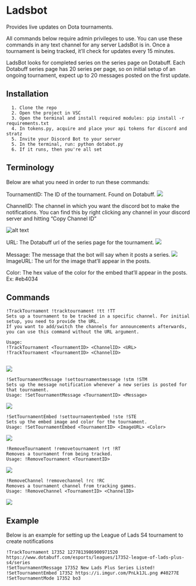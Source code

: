 
# Ladsbot

Provides live updates on Dota tournaments.

All commands below require admin privileges to use. 
You can use these commands in any text channel for any server LadsBot is in. 
Once a tournament is being tracked, it’ll check for updates every 15 minutes. 

LadsBot looks for completed series on the series page on Dotabuff. Each Dotabuff series page has 20 series per page, so on initial setup of an ongoing tournament, expect up to 20 messages posted on the first update. 








## Installation

```
  1. Clone the repo
  2. Open the project in VSC
  3. Open the terminal and install required modules: pip install -r requirements.txt
  4. In tokens.py, acquire and place your api tokens for discord and stratz
  5. Invite your Discord Bot to your server
  5. In the terminal, run: python dotabot.py
  6. If it runs, then you're all set
```
    
## Terminology

Below are what you need in order to run these commands:

TournamentID: The ID of the tournament. Found on Dotabuff.
![](https://i.imgur.com/3eK0qak.png)

ChannelID: The channel in which you want the discord bot to make the notifications. You can find this by right clicking any channel in your discord server and hitting “Copy Channel ID” 


![alt text](https://i.imgur.com/s9OPcGH.png)

URL: The Dotabuff url of the series page for the tournament.
![](https://imgur.com/ghpdHX0.png)


Message: The message that the bot will say when it posts a series. 
![](https://imgur.com/lQyHOcE.png)
ImageURL: The url for the image that’ll appear in the posts.

Color: The hex value of the color for the embed that’ll appear in the posts. Ex: #eb4034


## Commands

```
!TrackTournament !tracktournament !tt !TT
Sets up a tournament to be tracked in a specific channel. For initial setup, you need to provide the URL. 
If you want to add/switch the channels for announcements afterwards, you can use this command without the URL argument.
 
Usage: 
!TrackTournament <TournamentID> <ChannelID> <URL>
!TrackTournament <TournamentID> <ChannelID> 


```
![](https://i.imgur.com/c1mSMJB.png)

```
!SetTournamentMessage !settournamentmessage !stm !STM
Sets up the message notification whenever a new series is posted for that tournament.
Usage: !SetTournamentMessage <TournamentID> <Message>
```
![](https://i.imgur.com/58P3KGP.png)
```
!SetTournamentEmbed !settournamentembed !ste !STE
Sets up the embed image and color for the tournament.
Usage: !SetTournamentEmbed <TournamentID> <ImageURL> <Color>
```
![](https://i.imgur.com/VULyvbs.png)


```
!RemoveTournament !removetournament !rt !RT
Removes a tournament from being tracked.
Usage: !RemoveTournament <TournamentID>
```
![](https://i.imgur.com/hjmNL9d.png)
```
!RemoveChannel !removechannel !rc !RC
Removes a tournament channel from tracking games.
Usage: !RemoveChannel <TournamentID> <ChannelID>
```
![](https://i.imgur.com/KmyS4kA.png)

## Example

Below is an example for setting up the League of Lads S4 tournament to create notifications 
```
!TrackTournament 17352 1277813986900971520 https://www.dotabuff.com/esports/leagues/17352-league-of-lads-plus-s4/series
!SetTournamentMessage 17352 New Lads Plus Series Listed!
!SetTournamentEmbed 17352 https://i.imgur.com/PnLk1JL.png #40277E
!SetTournamentMode 17352 bo3
```
